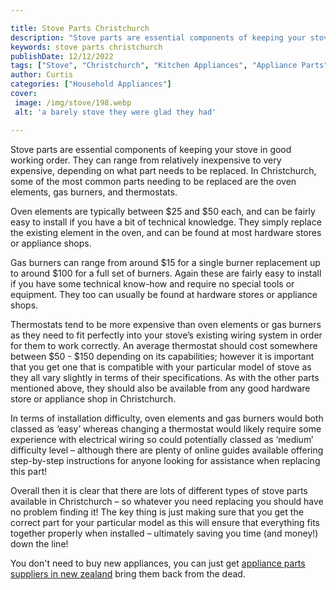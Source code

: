 ```yaml
---

title: Stove Parts Christchurch
description: "Stove parts are essential components of keeping your stove in good working order. They can range from relatively inexpensive to ve...check it out to learn"
keywords: stove parts christchurch
publishDate: 12/12/2022
tags: ["Stove", "Christchurch", "Kitchen Appliances", "Appliance Parts"]
author: Curtis
categories: ["Household Appliances"]
cover: 
 image: /img/stove/198.webp
 alt: 'a barely stove they were glad they had'

---
```


Stove parts are essential components of keeping your stove in good working order. They can range from relatively inexpensive to very expensive, depending on what part needs to be replaced. In Christchurch, some of the most common parts needing to be replaced are the oven elements, gas burners, and thermostats.

Oven elements are typically between $25 and $50 each, and can be fairly easy to install if you have a bit of technical knowledge. They simply replace the existing element in the oven, and can be found at most hardware stores or appliance shops.

Gas burners can range from around $15 for a single burner replacement up to around $100 for a full set of burners. Again these are fairly easy to install if you have some technical know-how and require no special tools or equipment. They too can usually be found at hardware stores or appliance shops. 

Thermostats tend to be more expensive than oven elements or gas burners as they need to fit perfectly into your stove’s existing wiring system in order for them to work correctly. An average thermostat should cost somewhere between $50 - $150 depending on its capabilities; however it is important that you get one that is compatible with your particular model of stove as they all vary slightly in terms of their specifications. As with the other parts mentioned above, they should also be available from any good hardware store or appliance shop in Christchurch. 

In terms of installation difficulty, oven elements and gas burners would both classed as ‘easy’ whereas changing a thermostat would likely require some experience with electrical wiring so could potentially classed as ‘medium’ difficulty level – although there are plenty of online guides available offering step-by-step instructions for anyone looking for assistance when replacing this part! 

Overall then it is clear that there are lots of different types of stove parts available in Christchurch – so whatever you need replacing you should have no problem finding it! The key thing is just making sure that you get the correct part for your particular model as this will ensure that everything fits together properly when installed – ultimately saving you time (and money!) down the line!

You don't need to buy new appliances, you can just get <a href="/pages/appliance-parts-suppliers-in-new-zealand/">appliance parts suppliers in new zealand</a> bring them back from the dead.